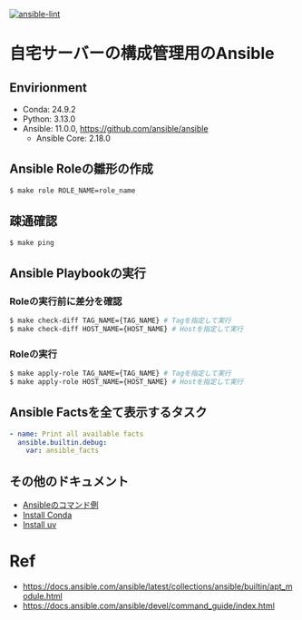 [![ansible-lint](https://github.com/AobaIwaki123/ansible/actions/workflows/lint.yml/badge.svg)](https://github.com/AobaIwaki123/ansible/actions/workflows/lint.yml)

# 自宅サーバーの構成管理用のAnsible

## Envirionment

- Conda: 24.9.2
- Python: 3.13.0
- Ansible: 11.0.0, https://github.com/ansible/ansible
  - Ansible Core: 2.18.0

## Ansible Roleの雛形の作成

```sh
$ make role ROLE_NAME=role_name
```

## 疎通確認

```sh
$ make ping
```

## Ansible Playbookの実行

### Roleの実行前に差分を確認

```sh
$ make check-diff TAG_NAME={TAG_NAME} # Tagを指定して実行
$ make check-diff HOST_NAME={HOST_NAME} # Hostを指定して実行
```

### Roleの実行

```sh
$ make apply-role TAG_NAME={TAG_NAME} # Tagを指定して実行
$ make apply-role HOST_NAME={HOST_NAME} # Hostを指定して実行
```

## Ansible Factsを全て表示するタスク

```yaml
- name: Print all available facts
  ansible.builtin.debug:
    var: ansible_facts
```

## その他のドキュメント

- [Ansibleのコマンド例](docs/ansible-cmd.md)
- [Install Conda](docs/install-conda.md)
- [Install uv](docs/install-uv.md)

# Ref

- https://docs.ansible.com/ansible/latest/collections/ansible/builtin/apt_module.html
- https://docs.ansible.com/ansible/devel/command_guide/index.html
